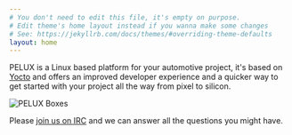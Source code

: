 ```yaml
---
# You don't need to edit this file, it's empty on purpose.
# Edit theme's home layout instead if you wanna make some changes
# See: https://jekyllrb.com/docs/themes/#overriding-theme-defaults
layout: home
---
```


PELUX is a Linux based platform for your automotive project, it's based on [Yocto](http://yoctoproject.org/) and offers an improved developer experience and a quicker way to get started with your project all the way from pixel to silicon.

![PELUX Boxes](assets/imgs/pelux-boxes.png)

Please [join us on IRC](get-involved) and we can answer all the questions you might have.
